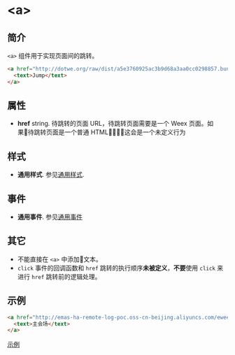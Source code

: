 # &lt;a&gt;

## 简介

`<a>` 组件用于实现页面间的跳转。

```Html
<a href="http://dotwe.org/raw/dist/a5e3760925ac3b9d68a3aa0cc0298857.bundle.wx">
  <text>Jump</text>
</a>
```

## 属性

* **href** string. 待跳转的页面 URL，待跳转页面需要是一个 Weex 页面。如果待跳转页面是一个普通 HTML，这会是一个未定义行为

## 样式

* **通用样式**. 参见[通用样式](../styles/common-styles.html).

## 事件

* **通用事件**. 参见[通用事件](../events/common-events.html)

## 其它

- 不能直接在 `<a>` 中添加文本。
-  `click` 事件的回调函数和 `href` 跳转的执行顺序**未被定义**，**不要**使用 `click` 来进行 `href` 跳转前的逻辑处理。

## 示例

```Html
<a href="http://emas-ha-remote-log-poc.oss-cn-beijing.aliyuncs.com/eweex/app/biz-docs-com-mod/upload/271ccdca-db41-423d-981c-c7c6751ba479/show_1.js">
  <text>主会场</text>
</a> 
```

[示例](http://dotwe.org/vue/3b789771e48be92a70bd682f084b84b5)
